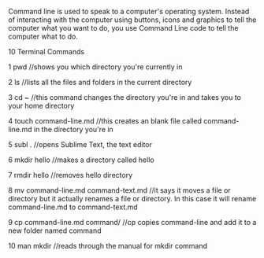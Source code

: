 Command line is used to speak to a computer's operating system.  Instead of interacting with the computer using buttons, icons and graphics to tell the computer what you want to do, you use Command Line code to tell the computer what to do.

10 Terminal Commands

1 pwd //shows you which directory you're currently in

2 ls //lists all the files and folders in the current directory

3 cd ~ //this command changes the directory you're in and takes you to your home directory

4 touch command-line.md //this creates an blank file called command-line.md in the directory you're in

5 subl . //opens Sublime Text, the text editor

6 mkdir hello //makes a directory called hello

7 rmdir hello //removes hello directory

8 mv command-line.md command-text.md //it says it moves a file or directory but it actually renames a file or directory.  In this case it will rename command-line.md to command-text.md

9 cp command-line.md command/ //cp copies command-line and add it to a new folder named command

10 man mkdir //reads through the manual for mkdir command